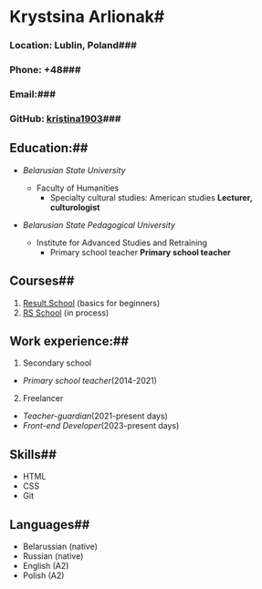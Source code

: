 # Krystsina Arlionak#

### Location: Lublin, Poland###
### Phone: +48###
### Email:###
### GitHub: [kristina1903](https://github.com/kristina1903)###

## Education:##
* *Belarusian State University*
    + Faculty of Humanities
        - Specialty cultural studies: American studies
**Lecturer, culturologist**

* *Belarusian State Pedagogical University*
    + Institute for Advanced Studies and Retraining
        - Primary school teacher
**Primary school teacher**

## Courses##

1. [Result.School](https://lk.result.school/teach/control/stream/view/id/695281402) (basics for beginners)
2. [RS School](https://rs.school/) (in process)

## Work experience:##
1. Secondary school
  + _Primary school teacher_(2014-2021)
2. Freelanсer
  + _Teacher-guardian_(2021-present days)
  + _Front-end Developer_(2023-present days)

## Skills##
* HTML
* CSS
* Git

## Languages##
* Belarussian (native)
* Russian (native)
* English (A2)
* Polish (A2)
